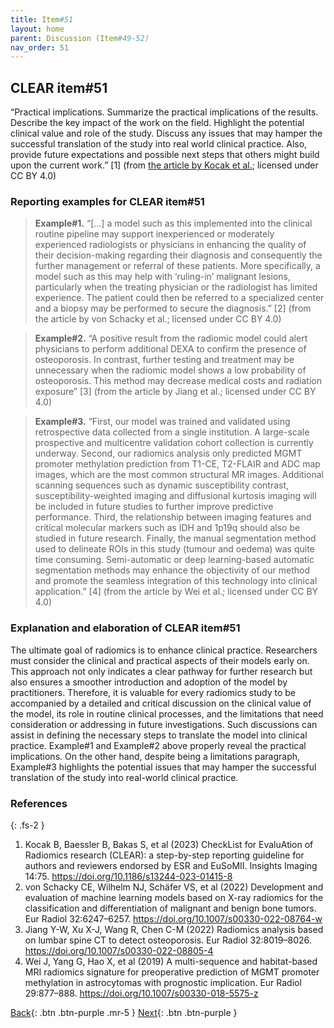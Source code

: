 ```yaml
---
title: Item#51
layout: home
parent: Discussion (Item#49-52)
nav_order: 51
---
```


## CLEAR item#51


“Practical implications. Summarize the practical implications of the results. Describe the key impact of the work on the field. Highlight the potential clinical value and role of the study. Discuss any issues that may hamper the successful translation of the study into real world clinical practice. Also, provide future expectations and possible next steps that others might build upon the current work.” [1] (from [the article by Kocak et al.](https://insightsimaging.springeropen.com/articles/10.1186/s13244-023-01415-8); licensed under CC BY 4.0)


### Reporting examples for CLEAR item#51

> **Example#1.** “[…] a model such as this implemented into the clinical routine pipeline may support inexperienced or moderately experienced radiologists or physicians in enhancing the quality of their decision-making regarding their diagnosis and consequently the further management or referral of these patients. More specifically, a model such as this may help with ‘ruling-in’ malignant lesions, particularly when the treating physician or the radiologist has limited experience. The patient could then be referred to a specialized center and a biopsy may be performed to secure the diagnosis.” [2] (from the article by von Schacky et al.; licensed under CC BY 4.0)

> **Example#2.** “A positive result from the radiomic model could alert physicians to perform additional DEXA to confirm the presence of osteoporosis. In contrast, further testing and treatment may be unnecessary when the radiomic model shows a low probability of osteoporosis. This method may decrease medical costs and radiation exposure” [3] (from the article by Jiang et al.; licensed under CC BY 4.0)

> **Example#3.** “First, our model was trained and validated using retrospective data collected from a single institution. A large-scale prospective and multicentre validation cohort collection is currently underway. Second, our radiomics analysis only predicted MGMT promoter methylation prediction from T1-CE, T2-FLAIR and ADC map images, which are the most common structural MR images. Additional scanning sequences such as dynamic susceptibility contrast, susceptibility-weighted imaging and diffusional kurtosis imaging will be included in future studies to further improve predictive performance. Third, the relationship between imaging features and critical molecular markers such as IDH and 1p19q should also be studied in future research. Finally, the manual segmentation method used to delineate ROIs in this study (tumour and oedema) was quite time consuming. Semi-automatic or deep learning-based automatic segmentation methods may enhance the objectivity of our method and promote the seamless integration of this technology into clinical application.” [4] (from the article by Wei et al.; licensed under CC BY 4.0)

### Explanation and elaboration of CLEAR item#51

The ultimate goal of radiomics is to enhance clinical practice. Researchers must consider the clinical and practical aspects of their models early on. This approach not only indicates a clear pathway for further research but also ensures a smoother introduction and adoption of the model by practitioners. Therefore, it is valuable for every radiomics study to be accompanied by a detailed and critical discussion on the clinical value of the model, its role in routine clinical processes, and the limitations that need consideration or addressing in future investigations. Such discussions can assist in defining the necessary steps to translate the model into clinical practice. Example#1 and Example#2 above properly reveal the practical implications. On the other hand, despite being a limitations paragraph, Example#3 highlights the potential issues that may hamper the successful translation of the study into real-world clinical practice.

### References

{: .fs-2 }

1. 	Kocak B, Baessler B, Bakas S, et al (2023) CheckList for EvaluAtion of Radiomics research (CLEAR): a step-by-step reporting guideline for authors and reviewers endorsed by ESR and EuSoMII. Insights Imaging 14:75. https://doi.org/10.1186/s13244-023-01415-8
2. 	von Schacky CE, Wilhelm NJ, Schäfer VS, et al (2022) Development and evaluation of machine learning models based on X-ray radiomics for the classification and differentiation of malignant and benign bone tumors. Eur Radiol 32:6247–6257. https://doi.org/10.1007/s00330-022-08764-w
3. 	Jiang Y-W, Xu X-J, Wang R, Chen C-M (2022) Radiomics analysis based on lumbar spine CT to detect osteoporosis. Eur Radiol 32:8019–8026. https://doi.org/10.1007/s00330-022-08805-4
4. 	Wei J, Yang G, Hao X, et al (2019) A multi-sequence and habitat-based MRI radiomics signature for preoperative prediction of MGMT promoter methylation in astrocytomas with prognostic implication. Eur Radiol 29:877–888. https://doi.org/10.1007/s00330-018-5575-z


[Back](https://radiomic.github.io/CLEAR-E3/docs/Discussion%20(Item%2049-52)/Item50.html){: .btn .btn-purple .mr-5 }
[Next](https://radiomic.github.io/CLEAR-E3/docs/Discussion%20(Item%2049-52)/Item52.html){: .btn .btn-purple   }

